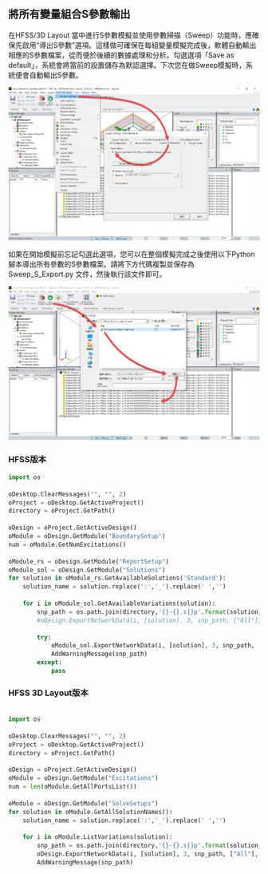 將所有變量組合S參數輸出
---

在HFSS/3D Layout 當中進行S參數模擬並使用參數掃描（Sweep）功能時，應確保先啟用“導出S參數”選項。這樣做可確保在每組變量模擬完成後，軟體自動輸出相應的S參數檔案，從而便於後續的數據處理和分析。勾選選項「Save as default」，系統會將當前的設置儲存為默認選擇。下次您在做Sweep模擬時，系統便會自動輸出S參數。

![2024-04-19_13-03-36](/assets/2024-04-19_13-03-36_bz0hzjytz.png)

如果在開始模擬前忘記勾選此選項，您可以在整個模擬完成之後使用以下Python腳本導出所有參數的S參數檔案。請將下方代碼複製並保存為 Sweep_S_Export.py 文件，然後執行該文件即可。

![2024-04-19_12-55-07](/assets/2024-04-19_12-55-07.png)

### HFSS版本
```python
import os

oDesktop.ClearMessages("", "", 2)
oProject = oDesktop.GetActiveProject()
directory = oProject.GetPath()

oDesign = oProject.GetActiveDesign()
oModule = oDesign.GetModule("BoundarySetup")
num = oModule.GetNumExcitations()

oModule_rs = oDesign.GetModule("ReportSetup")
oModule_sol = oDesign.GetModule("Solutions")
for solution in oModule_rs.GetAvailableSolutions('Standard'):
    solution_name = solution.replace(':','_').replace(' ','')
    
    for i in oModule_sol.GetAvailableVariations(solution):
        snp_path = os.path.join(directory,'{}-{}.s{}p'.format(solution_name, i, num))
        #oDesign.ExportNetworkData(i, [solution], 3, snp_path, ["All"], True, 50, "S", -1, 0, 15, True, True, False)
        
        try:
            oModule_sol.ExportNetworkData(i, [solution], 3, snp_path, ["All"], True, 50, "S", -1, 0, 15, True, True, False)
            AddWarningMessage(snp_path)
        except:
            pass

```


### HFSS 3D Layout版本
```python

import os

oDesktop.ClearMessages("", "", 2)
oProject = oDesktop.GetActiveProject()
directory = oProject.GetPath()

oDesign = oProject.GetActiveDesign()
oModule = oDesign.GetModule("Excitations")
num = len(oModule.GetAllPortsList())

oModule = oDesign.GetModule("SolveSetups")
for solution in oModule.GetAllSolutionNames():
    solution_name = solution.replace(':','_').replace(' ','')
    
    for i in oModule.ListVariations(solution):
        snp_path = os.path.join(directory,'{}-{}.s{}p'.format(solution_name, i, num))
        oDesign.ExportNetworkData(i, [solution], 3, snp_path, ["All"], True, 50, "S", -1, 0, 15, True, True, False)
        AddWarningMessage(snp_path)
```




